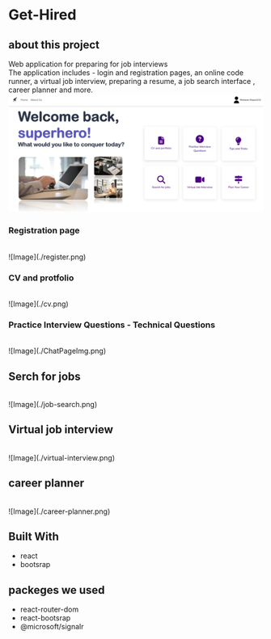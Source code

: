 # Get-Hired

## about this project
Web application for preparing for job interviews<br>
The application includes - login and registration pages, an online code runner, a virtual job interview, 
preparing a resume, a job search interface , career planner and more.
![Image](./home.png) 

### Registration page
<br>
![Image](./register.png)

### CV and protfolio
<br>
![Image](./cv.png)

### Practice Interview Questions - Technical Questions
<br>
![Image](./ChatPageImg.png)

## Serch for jobs
<br>
![Image](./job-search.png)

## Virtual job interview
<br>
![Image](./virtual-interview.png)

## career planner
<br>
![Image](./career-planner.png)

## Built With

* react
* bootsrap

## packeges we used

* react-router-dom
* react-bootsrap
* @microsoft/signalr